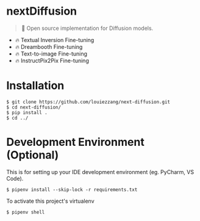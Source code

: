 # nextDiffusion
> 📢 Open source implementation for Diffusion models.

- 🔥 Textual Inversion Fine-tuning
- 🔥 Dreambooth Fine-tuning
- 🔥 Text-to-image Fine-tuning
- 🔥 InstructPix2Pix Fine-tuning


# Installation
```
$ git clone https://github.com/louiezzang/next-diffusion.git
$ cd next-diffusion/
$ pip install .
$ cd ../
```

# Development Environment (Optional)
This is for setting up your IDE development environment (eg. PyCharm, VS Code).
```
$ pipenv install --skip-lock -r requirements.txt 
```
To activate this project's virtualenv
```
$ pipenv shell
```